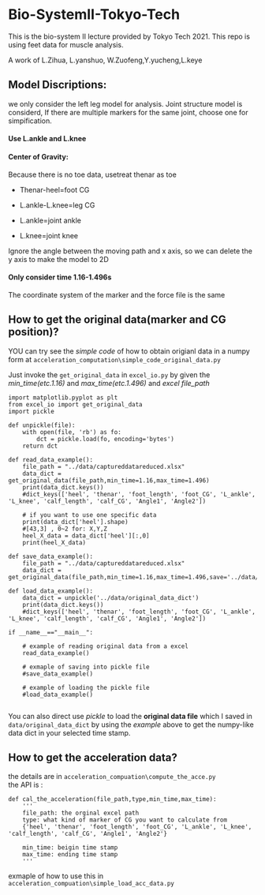 # Bio-SystemII-Tokyo-Tech
This is the bio-system II lecture provided by Tokyo Tech 2021. This repo is using feet data for muscle analysis.  

A work of L.Zihua, L.yanshuo, W.Zuofeng,Y.yucheng,L.keye

## Model Discriptions:

we only consider the left leg model for analysis.
Joint structure model is considerd,
If there are multiple markers for the same joint, choose one for simpification.
#### Use L.ankle and L.knee

#### Center of Gravity:
Because there is no toe data, usetreat thenar as toe

* Thenar-heel=foot CG

* L.ankle-L.knee=leg CG

* L.ankle=joint ankle

* L.knee=joint knee

Ignore the angle between the moving path and x axis, so we can delete the y axis to make the model to 2D
#### Only consider time 1.16-1.496s
The coordinate system of the marker and the force file is the same
## How to get the original data(marker and CG position)? 
YOU can try see the *simple code* of how to obtain origianl data in a numpy form at `acceleration_computation\simple_code_original_data.py`

Just invoke the `get_original_data` in `excel_io.py` by given the *min_time(etc.1.16)* and *max_time(etc.1.496)* and *excel file_path*
```
import matplotlib.pyplot as plt
from excel_io import get_original_data
import pickle

def unpickle(file):
    with open(file, 'rb') as fo:
        dct = pickle.load(fo, encoding='bytes')
    return dct

def read_data_example():
    file_path = "../data/captureddatareduced.xlsx"
    data_dict = get_original_data(file_path,min_time=1.16,max_time=1.496)
    print(data_dict.keys())
    #dict_keys(['heel', 'thenar', 'foot_length', 'foot_CG', 'L_ankle', 'L_knee', 'calf_length', 'calf_CG', 'Angle1', 'Angle2'])
    
    # if you want to use one specific data
    print(data_dict['heel'].shape)
    #[43,3] , 0~2 for: X,Y,Z
    heel_X_data = data_dict['heel'][:,0]
    print(heel_X_data)

def save_data_example():
    file_path = "../data/captureddatareduced.xlsx"
    data_dict = get_original_data(file_path,min_time=1.16,max_time=1.496,save='../data/original_data_dict')

def load_data_example():
    data_dict = unpickle('../data/original_data_dict')
    print(data_dict.keys())
    #dict_keys(['heel', 'thenar', 'foot_length', 'foot_CG', 'L_ankle', 'L_knee', 'calf_length', 'calf_CG', 'Angle1', 'Angle2'])

if __name__=="__main__":

    # example of reading original data from a excel
    read_data_example()

    # exmaple of saving into pickle file 
    #save_data_example()

    # example of loading the pickle file
    #load_data_example()
    
```
You can also direct use *pickle* to load the **original data file** which I saved in `data/original_data_dict` by using the *example* above to get the numpy-like data dict in your selected time stamp.
## How to get the acceleration data?  
the details are in `acceleration_compuation\compute_the_acce.py`   
the API is :
```
def cal_the_acceleration(file_path,type,min_time,max_time):
    '''
    file_path: the orginal excel path
    type: what kind of marker of CG you want to calculate from
    {'heel', 'thenar', 'foot_length', 'foot_CG', 'L_ankle', 'L_knee', 'calf_length', 'calf_CG', 'Angle1', 'Angle2'}
    
    min_time: beigin time stamp
    max_time: ending time stamp
    '''
```

exmaple of how to use this in `acceleration_compuation\simple_load_acc_data.py`